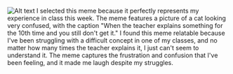 ![Alt text](https://i.imgur.com/0Nl1DbA.png)
I selected this meme because it perfectly represents my experience in class this week. The meme features a picture of a cat looking very confused, with the caption "When the teacher explains something for the 10th time and you still don't get it." I found this meme relatable because I've been struggling with a difficult concept in one of my classes, and no matter how many times the teacher explains it, I just can't seem to understand it. The meme captures the frustration and confusion that I've been feeling, and it made me laugh despite my struggles.

